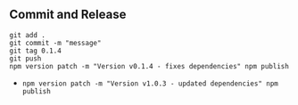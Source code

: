 ## Commit and Release

```
git add .
git commit -m "message"
git tag 0.1.4
git push
npm version patch -m "Version v0.1.4 - fixes dependencies" npm publish

```

* `npm version patch -m "Version v1.0.3 - updated dependencies" npm publish`
